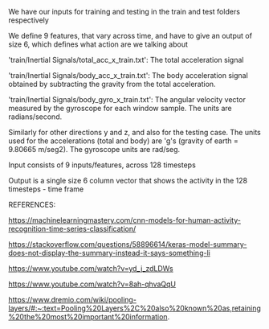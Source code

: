 We have our inputs for training and testing in the train and test folders respectively

We define 9 features, that vary across time, and have to give an output of size 6, which defines what action are we talking about 

'train/Inertial Signals/total_acc_x_train.txt': The total acceleration signal

'train/Inertial Signals/body_acc_x_train.txt': The body acceleration signal obtained by subtracting the gravity from the total acceleration. 

'train/Inertial Signals/body_gyro_x_train.txt': The angular velocity vector measured by the gyroscope for each window sample. The units are radians/second.

Similarly for other directions y and z, and also for the testing case.
The units used for the accelerations (total and body) are 'g's (gravity of earth = 9.80665 m/seg2).
The gyroscope units are rad/seg. 

Input consists of 9 inputs/features, across 128 timesteps

Output is a single size 6 column vector that shows the activity in the 128 timesteps - time frame

REFERENCES: 

https://machinelearningmastery.com/cnn-models-for-human-activity-recognition-time-series-classification/

https://stackoverflow.com/questions/58896614/keras-model-summary-does-not-display-the-summary-instead-it-says-something-li

https://www.youtube.com/watch?v=yd_j_zdLDWs

https://www.youtube.com/watch?v=8ah-qhvaQqU

https://www.dremio.com/wiki/pooling-layers/#:~:text=Pooling%20Layers%2C%20also%20known%20as,retaining%20the%20most%20important%20information.
